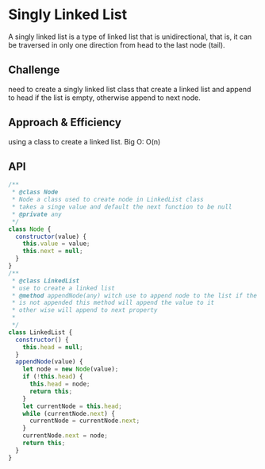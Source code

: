 # Singly Linked List

A singly linked list is a type of linked list that is unidirectional, that is, it can be traversed in only one direction from head to the last node (tail).

## Challenge

need to create a singly linked list class that create a linked list and append to head if the list is empty, otherwise append to next node.

## Approach & Efficiency

using a class to create a linked list.
Big O: O(n)

## API

```javascript
/**
 * @class Node
 * Node a class used to create node in LinkedList class
 * takes a singe value and default the next function to be null
 * @private any
 */
class Node {
  constructor(value) {
    this.value = value;
    this.next = null;
  }
}
/**
 * @class LinkedList
 * use to create a linked list
 * @method appendNode(any) witch use to append node to the list if the head
 * is not appended this method will append the value to it
 * other wise will append to next property
 *
 */
class LinkedList {
  constructor() {
    this.head = null;
  }
  appendNode(value) {
    let node = new Node(value);
    if (!this.head) {
      this.head = node;
      return this;
    }
    let currentNode = this.head;
    while (currentNode.next) {
      currentNode = currentNode.next;
    }
    currentNode.next = node;
    return this;
  }
}
```

<!-- Description of each method publicly available to your Linked List -->
